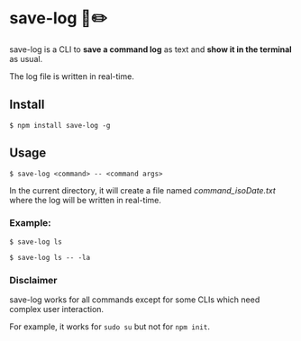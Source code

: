 # save-log 📄✏️

save-log is a CLI to **save a command log** as text and **show it in the terminal** as usual.

The log file is written in real-time.

## Install
`$ npm install save-log -g`

## Usage
`$ save-log <command> -- <command args>`

In the current directory, it will create a file named *command_isoDate.txt* where the log will be written in real-time.


### Example:

`$ save-log ls`

`$ save-log ls -- -la`

### Disclaimer
save-log works for all commands except for some CLIs which need complex user interaction.

For example, it works for `sudo su` but not for `npm init`.